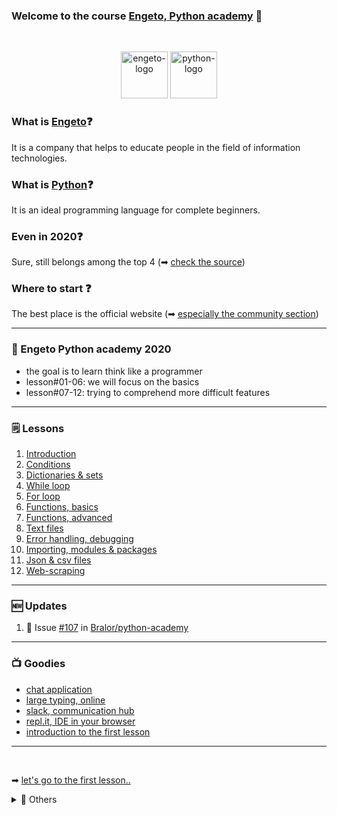 ### Welcome to the course [Engeto, Python academy](https://engeto.cz/python-akademie/) 👋
<br />

<p align="center">
  <img alt="engeto-logo" width="75px" src="https://engeto.cz/wp-content/uploads/2019/01/engeto-square.png" />
  <img alt="python-logo" width="75px" src="https://hackaday.com/wp-content/uploads/2019/09/python-logo.png" />
</p>

### What is [Engeto](https://engeto.cz/o-nas/)❓
It is a company that helps to educate people in the field of information
technologies.

### What is [Python](https://www.python.org)❓
It is an ideal programming language for complete beginners.

### Even in 2020❓
Sure, still belongs among the top 4
(➡ [check the source](https://www.codingame.com/work/codingame-developer-survey-2020/#page6))

### Where to start ❓
The best place is the official website
(➡ [especially the community section](https://www.python.org/community/))

---

### 📓 Engeto Python academy 2020
- the goal is to learn think like a programmer
- lesson#01-06: we will focus on the basics
- lesson#07-12: trying to comprehend more difficult features
---

### 🗒 Lessons
1. [Introduction](https://github.com/Bralor/python-academy/tree/lekce01)
2. [Conditions](https://github.com/Bralor/python-academy/blob/lekce02/README.md)
3. [Dictionaries & sets](https://github.com/Bralor/python-academy/tree/lekce03)
4. [While loop](https://github.com/Bralor/python-academy/tree/lekce04)
5. [For loop](https://github.com/Bralor/python-academy/tree/lekce05)
6. [Functions, basics](https://github.com/Bralor/python-academy/tree/lekce06)
7. [Functions, advanced](https://github.com/Bralor/python-academy/tree/lekce07)
8. [Text files](https://github.com/Bralor/python-academy/tree/lekce08)
9. [Error handling, debugging](https://github.com/Bralor/python-academy/tree/lekce09)
10. [Importing, modules & packages](https://github.com/Bralor/python-academy/tree/lekce10)
11. [Json & csv files](https://github.com/Bralor/python-academy/tree/lekce11)
12. [Web-scraping](https://github.com/Bralor/python-academy/tree/lekce12)
---

### 🆕 Updates
<!--START_SECTION:activities-->
1. 🏁 Issue [#107](https://github.com/Bralor/python-academy/issues/107) in [Bralor/python-academy](https://github.com/Bralor/python-academy)
<!--END_SECTION:activities-->

---

### 📺 Goodies
- [chat application](https://tlk.io/)
- [large typing, online](https://large-type.com/#*hello*)
- [slack, communication hub](https://slack.com/intl/en-cz/)
- [repl.it, IDE in your browser](https://repl.it)
- [introduction to the first lesson](https://docs.google.com/presentation/d/1BKgmTrre-Go78OjExTP2JfaXTgUZ1KX2RRoayX6grsk/edit#slide=id.ga479756cdf_0_6)
---
<br />

➡ [let's go to the first lesson..](https://github.com/Bralor/python-academy/tree/lekce01)

<details>
  <summary>🔽 Others</summary>

<!--START_SECTION:details-->
- 🐍 [Install Python](https://docs.python.org/3/using/index.html)
- 🗒 [LinkedIn](https://www.linkedin.com/in/matous-holinka/)
<!--END_SECTION:details-->

</details>

